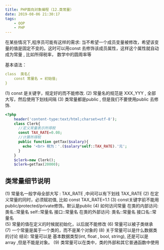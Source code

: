 ```yaml
---
title: PHP面向对象编程（12.类常量）
date: 2019-08-06 21:30:17
tags:
    - OOP
    - PHP
---
```

在某些情况下,程序员可能有这样的需求:
当不希望一个成员变量被修改，希望该变量的值是固定不变的。这时可以用const 去修饰该成员属性，这样这个属性就自动成为常量 , 比如所得税率， 数学中的圆周率等

基本语法：
```yaml
class  类名{
	const 常量名 = 初始值;
}

```
(1)	const 是关键字，规定好的而不能修改.
(2)	常量名的规范是 XXX_YYY , 全部大写，然后使用下划线间隔
(3)	类常量都是public , 但是我们不要使用public 去修饰.

```php
<?php 
    header('content-type:text/html;charset=utf-8');
    class Clerk{
      //定义常量表示所得税
      const TAX_RATE=0.08;
      //计算所得税
      public function getTax($salary){
        echo '<br> 税为：'.($salary*self::TAX_RATE).'元';
      }
    }
    $clerk=new Clerk();
    $clerk=getTax(20000);

```
## 类常量细节说明
(1)	常量名一般字母全部大写 : TAX_RATE ,中间可以有下划线 TAX_RATE
(2)	在定义常量的同时，必须赋初值, 比如 const TAX_RATE=1.1
(3)	const关键字前不能用public/protected/private修饰。默认是public
(4)	如何访问常量
在类的内部访问:    类名::常量名    self::常量名   接口::常量名
在类的外部访问:    类名::常量名                   接口名::常量名   
(5)	常量的值在定义的时候就初始化，以后就不能修改
(6)	常量可以被子类继承
(7)	一个常量是属于一个类的，而不是某个对象的
(8)	关于常量可以是什么数据类的讨论
结论: 常量可以是 基本数据类型(int, float , bool, string), 还是可以是 array ,但是不能是对象。
(9)	类常量可以在类中，类的外部和其它普通函数中使用



